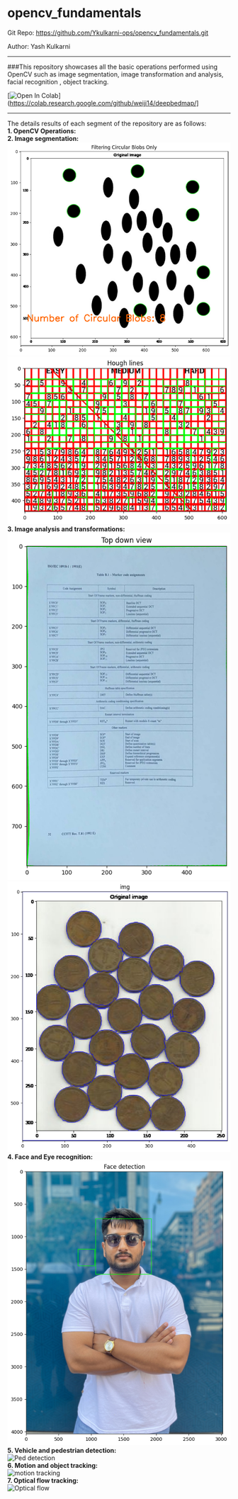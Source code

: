 # opencv_fundamentals



Git Repo: https://github.com/Ykulkarni-ops/opencv_fundamentals.git

Author: Yash Kulkarni

-------------
###This repository showcases all the basic operations performed using OpenCV such as image segmentation, image transformation and analysis, facial recognition , object tracking.

[![Open In Colab](https://colab.research.google.com/assets/colab-badge.svg)](https://colab.research.google.com/github/weiji14/deepbedmap/]

-------------
The details results of each segment of the repository are as follows:<br/> 
    **1. OpenCV Operations:**<br/> 
    **2. Image segmentation:**<br/> 
        ![Blob output](https://github.com/Ykulkarni-ops/opencv_fundamentals/blob/main/images/outputs/blob_output.jpg)<br/>
        ![Hough lines](https://github.com/Ykulkarni-ops/opencv_fundamentals/blob/main/images/outputs/hough_lines.jpg)<br/>
    **3. Image analysis and transformations:**<br/>
        ![top_down view](https://github.com/Ykulkarni-ops/opencv_fundamentals/blob/main/images/outputs/top_down.jpg)<br/>
        ![water shed algo](https://github.com/Ykulkarni-ops/opencv_fundamentals/blob/main/images/outputs/water_shed.jpg)<br/>
    **4. Face and Eye recognition:**<br/> 
        ![face detection](https://github.com/Ykulkarni-ops/opencv_fundamentals/blob/main/images/outputs/face_detection.jpg)<br/>
    **5. Vehicle and pedestrian detection:**<br/>
        ![Ped detection](https://github.com/Ykulkarni-ops/opencv_fundamentals/blob/main/images/outputs/vehicle%20detection.gif)<br/>
    **6. Motion and object tracking:**<br/> 
        ![motion tracking](https://github.com/Ykulkarni-ops/opencv_fundamentals/blob/main/images/outputs/motion%20tracking.gif)<br/>
    **7. Optical flow tracking:**<br/>
        ![Optical flow](https://github.com/Ykulkarni-ops/opencv_fundamentals/blob/main/images/outputs/optical%20flow.gif)<br/>
    
    
    
